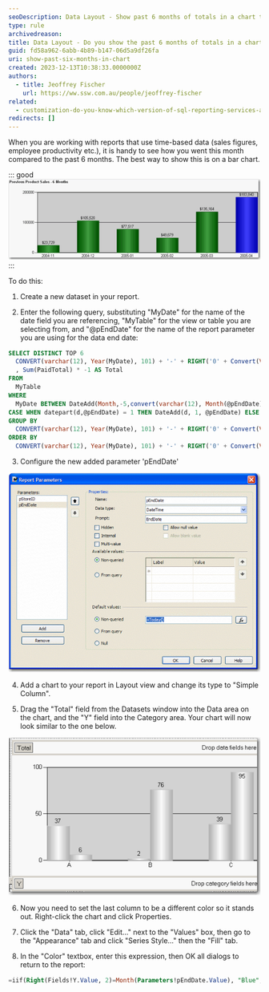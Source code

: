 ```yaml
---
seoDescription: Data Layout - Show past 6 months of totals in a chart to facilitate easy comparison.
type: rule
archivedreason:
title: Data Layout - Do you show the past 6 months of totals in a chart?
guid: fd58a962-6abb-4b89-b147-06d5a9df26fa
uri: show-past-six-months-in-chart
created: 2023-12-13T10:38:33.0000000Z
authors:
  - title: Jeoffrey Fischer
    url: https://ww.ssw.com.au/people/jeoffrey-fischer
related:
  - customization-do-you-know-which-version-of-sql-reporting-services-and-visual-studio-you-are-using
redirects: []
---
```


When you are working with reports that use time-based data (sales figures, employee productivity etc.), it is handy to see how you went this month compared to the past 6 months. The best way to show this is on a bar chart.

<!--endintro-->

::: good  
![Figure: Good example - Use of bar chart to show the past 6 months of totals at the end of your report for easy comparison](RSRules6MonthChart.gif)
:::

To do this:

1. Create a new dataset in your report.

2. Enter the following query, substituting "MyDate" for the name of the date field you are referencing, "MyTable" for the view or table you are selecting from, and "@pEndDate" for the name of the report parameter you are using for the data end date:

```sql
SELECT DISTINCT TOP 6
  CONVERT(varchar(12), Year(MyDate), 101) + '-' + RIGHT('0' + Convert(Varchar(2), MyDate, 101), 2) AS Y
  , Sum(PaidTotal) * -1 AS Total
FROM
  MyTable
WHERE
  MyDate BETWEEN DateAdd(Month,-5,convert(varchar(12), Month(@pEndDate)) + '/1/' + convert(varchar(12), Year(@pEndDate))) AND
CASE WHEN datepart(d,@pEndDate) = 1 THEN DateAdd(d, 1, @pEndDate) ELSE @pEndDate END
GROUP BY
  CONVERT(varchar(12), Year(MyDate), 101) + '-' + RIGHT('0' + Convert(Varchar(2), MyDate, 101), 2)
ORDER BY
  CONVERT(varchar(12), Year(MyDate), 101) + '-' + RIGHT('0' + Convert(Varchar(2), MyDate, 101), 2)
```

3. Configure the new added parameter 'pEndDate'

![Figure: Change Data Type to DateTime and assign to the proper default values](RSRules6MonthChart_AddParameter.gif)

4. Add a chart to your report in Layout view and change its type to "Simple Column".

5. Drag the "Total" field from the Datasets window into the Data area on the chart, and the "Y" field into the Category area. Your chart will now look similar to the one below.

![Figure: Build up the column chart in layout view](RSRules6MonthChart_Layout.gif)

6. Now you need to set the last column to be a different color so it stands out. Right-click the chart and click Properties.

7. Click the "Data" tab, click "Edit..." next to the "Values" box, then go to the "Appearance" tab and click "Series Style..." then the "Fill" tab.

8. In the "Color" textbox, enter this expression, then OK all dialogs to return to the report:

```sql
=iif(Right(Fields!Y.Value, 2)=Month(Parameters!pEndDate.Value), "Blue", "Green")
```

